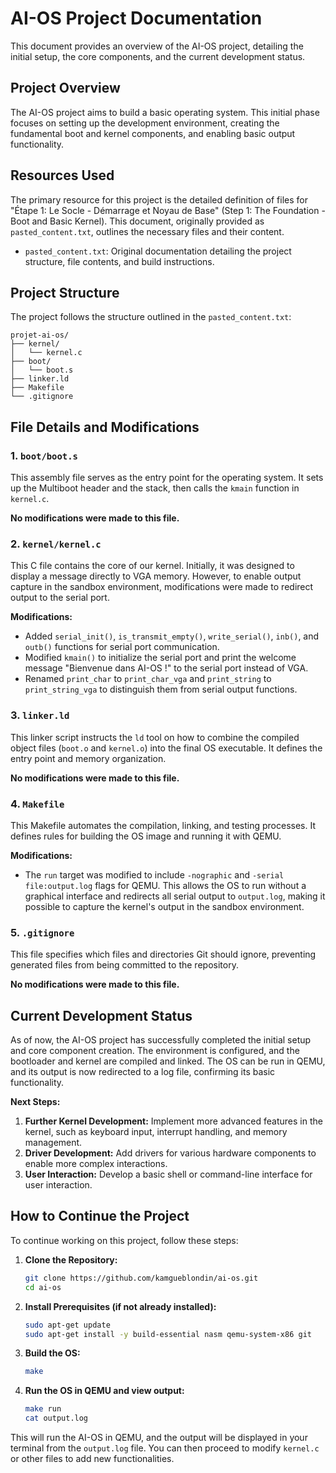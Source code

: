 # AI-OS Project Documentation

This document provides an overview of the AI-OS project, detailing the initial setup, the core components, and the current development status.

## Project Overview

The AI-OS project aims to build a basic operating system. This initial phase focuses on setting up the development environment, creating the fundamental boot and kernel components, and enabling basic output functionality.

## Resources Used

The primary resource for this project is the detailed definition of files for "Étape 1: Le Socle - Démarrage et Noyau de Base" (Step 1: The Foundation - Boot and Basic Kernel). This document, originally provided as `pasted_content.txt`, outlines the necessary files and their content.

- `pasted_content.txt`: Original documentation detailing the project structure, file contents, and build instructions.

## Project Structure

The project follows the structure outlined in the `pasted_content.txt`:

```
projet-ai-os/
├── kernel/
│   └── kernel.c
├── boot/
│   └── boot.s
├── linker.ld
├── Makefile
└── .gitignore
```

## File Details and Modifications

### 1. `boot/boot.s`

This assembly file serves as the entry point for the operating system. It sets up the Multiboot header and the stack, then calls the `kmain` function in `kernel.c`.

**No modifications were made to this file.**

### 2. `kernel/kernel.c`

This C file contains the core of our kernel. Initially, it was designed to display a message directly to VGA memory. However, to enable output capture in the sandbox environment, modifications were made to redirect output to the serial port.

**Modifications:**
- Added `serial_init()`, `is_transmit_empty()`, `write_serial()`, `inb()`, and `outb()` functions for serial port communication.
- Modified `kmain()` to initialize the serial port and print the welcome message "Bienvenue dans AI-OS !" to the serial port instead of VGA.
- Renamed `print_char` to `print_char_vga` and `print_string` to `print_string_vga` to distinguish them from serial output functions.

### 3. `linker.ld`

This linker script instructs the `ld` tool on how to combine the compiled object files (`boot.o` and `kernel.o`) into the final OS executable. It defines the entry point and memory organization.

**No modifications were made to this file.**

### 4. `Makefile`

This Makefile automates the compilation, linking, and testing processes. It defines rules for building the OS image and running it with QEMU.

**Modifications:**
- The `run` target was modified to include `-nographic` and `-serial file:output.log` flags for QEMU. This allows the OS to run without a graphical interface and redirects all serial output to `output.log`, making it possible to capture the kernel's output in the sandbox environment.

### 5. `.gitignore`

This file specifies which files and directories Git should ignore, preventing generated files from being committed to the repository.

**No modifications were made to this file.**

## Current Development Status

As of now, the AI-OS project has successfully completed the initial setup and core component creation. The environment is configured, and the bootloader and kernel are compiled and linked. The OS can be run in QEMU, and its output is now redirected to a log file, confirming its basic functionality.

**Next Steps:**

1. **Further Kernel Development:** Implement more advanced features in the kernel, such as keyboard input, interrupt handling, and memory management.
2. **Driver Development:** Add drivers for various hardware components to enable more complex interactions.
3. **User Interaction:** Develop a basic shell or command-line interface for user interaction.

## How to Continue the Project

To continue working on this project, follow these steps:

1. **Clone the Repository:**
   ```bash
   git clone https://github.com/kamgueblondin/ai-os.git
   cd ai-os
   ```

2. **Install Prerequisites (if not already installed):**
   ```bash
   sudo apt-get update
   sudo apt-get install -y build-essential nasm qemu-system-x86 git
   ```

3. **Build the OS:**
   ```bash
   make
   ```

4. **Run the OS in QEMU and view output:**
   ```bash
   make run
   cat output.log
   ```

This will run the AI-OS in QEMU, and the output will be displayed in your terminal from the `output.log` file. You can then proceed to modify `kernel.c` or other files to add new functionalities.

